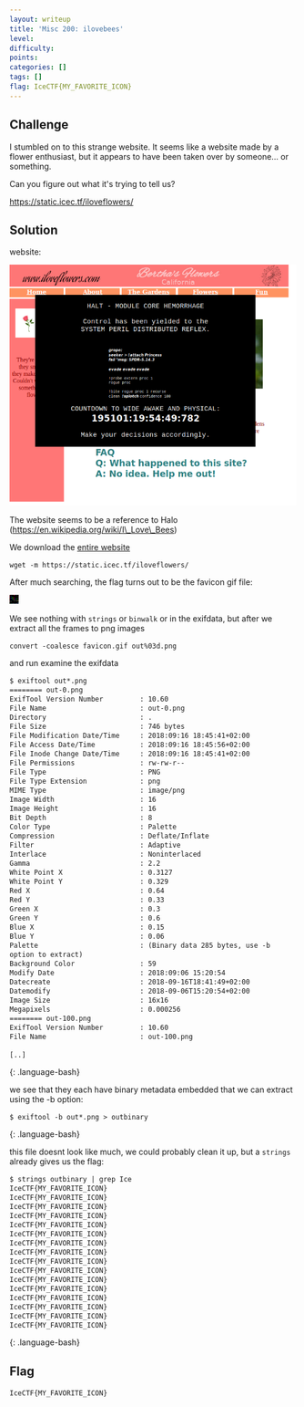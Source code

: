 ```yaml
---
layout: writeup
title: 'Misc 200: ilovebees'
level:
difficulty:
points:
categories: []
tags: []
flag: IceCTF{MY_FAVORITE_ICON}
---
```

## Challenge

I stumbled on to this strange website. It seems like a website made by a
flower enthusiast, but it appears to have been taken over by someone...
or something.

Can you figure out what it's trying to tell us?

https://static.icec.tf/iloveflowers/

## Solution

website:

![](writeupfiles/ilovebees_screenshot.png)

The website seems to be a reference to Halo
(https://en.wikipedia.org/wiki/I\_Love\_Bees)

We download the [entire
website](writeupfiles/static.icec.tf/iloveflowers/)

    wget -m https://static.icec.tf/iloveflowers/

After much searching, the flag turns out to be the favicon gif file:

![](writeupfiles/static.icec.tf/iloveflowers/favicon.gif)

We see nothing with `strings` or `binwalk` or in the exifdata, but after
we extract all the frames to png images

    convert -coalesce favicon.gif out%03d.png

and run examine the exifdata

    $ exiftool out*.png
    ======== out-0.png
    ExifTool Version Number         : 10.60
    File Name                       : out-0.png
    Directory                       : .
    File Size                       : 746 bytes
    File Modification Date/Time     : 2018:09:16 18:45:41+02:00
    File Access Date/Time           : 2018:09:16 18:45:56+02:00
    File Inode Change Date/Time     : 2018:09:16 18:45:41+02:00
    File Permissions                : rw-rw-r--
    File Type                       : PNG
    File Type Extension             : png
    MIME Type                       : image/png
    Image Width                     : 16
    Image Height                    : 16
    Bit Depth                       : 8
    Color Type                      : Palette
    Compression                     : Deflate/Inflate
    Filter                          : Adaptive
    Interlace                       : Noninterlaced
    Gamma                           : 2.2
    White Point X                   : 0.3127
    White Point Y                   : 0.329
    Red X                           : 0.64
    Red Y                           : 0.33
    Green X                         : 0.3
    Green Y                         : 0.6
    Blue X                          : 0.15
    Blue Y                          : 0.06
    Palette                         : (Binary data 285 bytes, use -b option to extract)
    Background Color                : 59
    Modify Date                     : 2018:09:06 15:20:54
    Datecreate                      : 2018-09-16T18:41:49+02:00
    Datemodify                      : 2018-09-06T15:20:54+02:00
    Image Size                      : 16x16
    Megapixels                      : 0.000256
    ======== out-100.png
    ExifTool Version Number         : 10.60
    File Name                       : out-100.png
    
    [..]
{: .language-bash}

we see that they each have binary metadata embedded that we can extract
using the -b option:

    $ exiftool -b out*.png > outbinary
{: .language-bash}

this file doesnt look like much, we could probably clean it up, but a
`strings` already gives us the flag:

    $ strings outbinary | grep Ice
    IceCTF{MY_FAVORITE_ICON}
    IceCTF{MY_FAVORITE_ICON}
    IceCTF{MY_FAVORITE_ICON}
    IceCTF{MY_FAVORITE_ICON}
    IceCTF{MY_FAVORITE_ICON}
    IceCTF{MY_FAVORITE_ICON}
    IceCTF{MY_FAVORITE_ICON}
    IceCTF{MY_FAVORITE_ICON}
    IceCTF{MY_FAVORITE_ICON}
    IceCTF{MY_FAVORITE_ICON}
    IceCTF{MY_FAVORITE_ICON}
    IceCTF{MY_FAVORITE_ICON}
    IceCTF{MY_FAVORITE_ICON}
    IceCTF{MY_FAVORITE_ICON}
    IceCTF{MY_FAVORITE_ICON}
    IceCTF{MY_FAVORITE_ICON}
{: .language-bash}

## Flag

    IceCTF{MY_FAVORITE_ICON}

